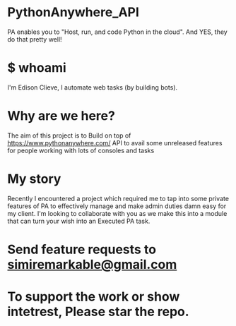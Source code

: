 # PythonAnywhere_API
PA enables you to "Host, run, and code Python in the cloud". And YES, they do that pretty well!

#  $ whoami
I'm Edison Clieve, I automate web tasks (by building bots).

# Why are we here?
The aim of this project is to Build on top of https://www.pythonanywhere.com/ API to avail some unreleased features for people working with lots of consoles and tasks

# My story
Recently I encountered a project which required me to tap into some private features of PA to effectively manage and make admin duties damn easy for my client. I'm looking to collaborate with you as we make this into a module that can turn your wish into an Executed PA task.

# Send feature requests to simiremarkable@gmail.com

# To support the work or show intetrest, Please star the repo.
